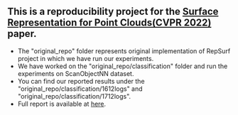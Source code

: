 ## This is a reproducibility project for the [Surface Representation for Point Clouds(CVPR 2022)](https://arxiv.org/abs/2205.05740) paper.
- The "original_repo" folder represents original implementation of RepSurf project in which we have run our experiments. 
- We have worked on the "original_repo/classification" folder and run the experiments on ScanObjectNN dataset.
- You can find our reported results under the "original_repo/classification/1612logs" and "original_repo/classification/1712logs".
- Full report is available at [here](Repsurf_reproduciblity_report_2023.pdf).
